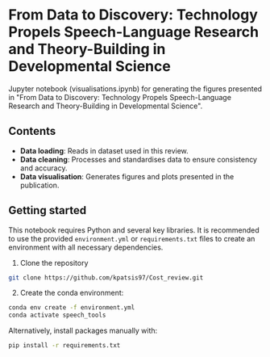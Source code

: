 # From Data to Discovery: Technology Propels Speech-Language Research and Theory-Building in Developmental Science
Jupyter notebook (visualisations.ipynb) for generating the figures presented in "From Data to Discovery: Technology Propels Speech-Language Research and Theory-Building in Developmental Science".

## Contents
- **Data loading**: Reads in dataset used in this review.
- **Data cleaning**: Processes and standardises data to ensure consistency and accuracy.
- **Data visualisation**: Generates figures and plots presented in the publication.

## Getting started
This notebook requires Python and several key libraries. It is recommended to use the provided `environment.yml` or `requirements.txt` files to create an environment with all necessary dependencies.
1. Clone the repository
```bash
git clone https://github.com/kpatsis97/Cost_review.git
```
2. Create the conda environment:
```bash
conda env create -f environment.yml
conda activate speech_tools
```
Alternatively, install packages manually with:
```bash
pip install -r requirements.txt
```

